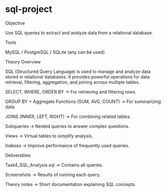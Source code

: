 # sql-project
Objective

Use SQL queries to extract and analyze data from a relational database.

Tools

MySQL / PostgreSQL / SQLite (any can be used)

Theory Overview

SQL (Structured Query Language) is used to manage and analyze data stored in relational databases. It provides powerful operations for data retrieval, filtering, aggregation, and joining across multiple tables.

SELECT, WHERE, ORDER BY → For retrieving and filtering rows.

GROUP BY + Aggregate Functions (SUM, AVG, COUNT) → For summarizing data.

JOINS (INNER, LEFT, RIGHT) → For combining related tables.

Subqueries → Nested queries to answer complex questions.

Views → Virtual tables to simplify analysis.

Indexes → Improve performance of frequently used queries.

Deliverables

Task4_SQL_Analysis.sql → Contains all queries.

Screenshots → Results of running each query.

Theory notes → Short documentation explaining SQL concepts.
